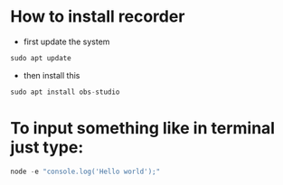 
# How to install recorder 

- first update the system

```php
sudo apt update
```

- then install this

```php
sudo apt install obs-studio
```

# To input something like in terminal just type:
```php
node -e "console.log('Hello world');"
```